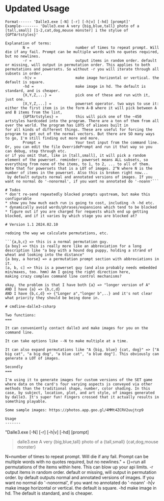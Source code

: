 # Updated Usage

```
Format------ 'Dalle3.exe [-N] [-r] [-h|v] [-hd] [prompt]'
Example-------- 'Dalle3.exe A very {big,blue,tall} photo of a [tall,small] [1-2,cat,dog,mouse monster] i the stylue of {GPTArtstyles}'

Explanation of terms:
        N =                     number of times to repeat prompt. Will die if any fail. Prompt can be multiple words with no quotes required, but no newlines.
        -r =                    output items in random order. default or missing, will output in permutation order. This applies to both permutations and powersets. So without -r you will iterate through all subsets in order.
        -h|v =                  make image horizontal or vertical. the default is square.
        -hd =                   make image in hd. The default is standard, and is cheaper.
        {X,Y,Z,...} =           pick one of these and run with it, just one.
        [X,Y,Z,...] =           powerset operator. two ways to use it: either the first item is in the form A-B where it will pick between A and B items from the list,
        {GPTArtstyles} =        this will pick one of the ~450 artstyles hardcoded into the program. There are a ton of them from all over the world. The program has LOTS of aliases built in
for all kinds of different things. These are useful for forcing the program to get out of the normal vectors. But there are SO many ways to go, I'm still finding out more and more.
        Prompt =                Your text input from the command line. Or, you can edit the file OverridePrompt and run it that way so you can debug, step through etc.
or if you omit that, like in [tall,small], it will pick a random element of the powerset. reminder: powerset means ALL subsets, so everything from none of the items, to 1, to 2, ... to all of them.
Note that for powersets that is a LOT of images. 2^N where N is the number of items in the powerset. Also this is broken right now...
 by default outputs normal and annotated versions of images. If you want no normal do '-nonormal', if you want no annotated do '-noann'```

# Todos
* don't re-send repeatedly blocked prompts upstream, but make this configurable
* show you how much each run is going to cost, including -h -hd etc.
* dynamically avoid words/phrases/expansions which tend to be blocked
* figure out if you are charged for requests which end up getting blocked, and if it varies by which stage you are blocked at?

# Version 1.1 2024.02.10

redoing the way we calculate permutations, etc.

```{a,b,c} => this is a normal permutation guy.
{a boy} => this is really more like an abbreviation for a long description like "a boy with a hound dog puppy, holding a strand of wheat and looking into the distance"
{a boy, a horse} => a permutation prompt section with abbreviations in it.
[a, b, c] => this is a powerset guy (and also probably needs embedded min/maxes, too. hmm) Am I going the right direction here, 
making crazy complex command line control mechanisms?

okay, the problem is that I have both {a} => "longer version of A"
AND I have {a} => {b,c,d}
AND I have {b,c,d} => {"Longer a","longer b",..} and it's not clear what priority they should be being done in.

# cmdline-dalle3-csharp

Two functions:
===

It can conveniently contact dalle3 and make images for you on the command line.

It can take options like --N to make multiple at a time.

It can also expand permutations like "A {big, blue} {cat, dog}" => ["A big cat", "a big dog", "a blue cat", "a blue dog"]. This obviously can generate a LOT of images.

Secondly
===

I'm using it to generate images for custom versions of the SET game where data on the card's four varying aspects is conveyed via other methods than the traditional shape, number, color shading. In this case, by subject, location, plot, and art style, of images generated by dalle3. It's super fun! Fingers crossed that it actually results in something playable.

Some sample images: https://photos.app.goo.gl/4MMt4ZCRV2uujtcp9

Usage
-------

```

"Dalle3.exe [-N] [-r] [-h|v] [-hd] [prompt]

> dalle3.exe A very {big,blue,tall} photo of a {tall,small} {cat,dog,mouse monster}

N=number of times to repeat prompt. Will die if any fail. Prompt can be multiple words with no quotes required, but no newlines." +
{}=run all permutations of the items within here. This can blow up your api limits.
-r output items in random order. default or missing, will output in permutation order.
by default outputs normal and annotated versions of images. If you want no normal do '-nonormal', if you want no annotated do '-noann'
-h|v make image horizontal or vertical. the default is square.
-hd make image in hd. The default is standard, and is cheaper.

```
